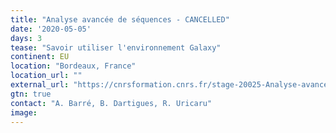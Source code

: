 ```yaml
---
title: "Analyse avancée de séquences - CANCELLED"
date: '2020-05-05'
days: 3
tease: "Savoir utiliser l'environnement Galaxy"
continent: EU
location: "Bordeaux, France"
location_url: ""
external_url: "https://cnrsformation.cnrs.fr/stage-20025-Analyse-avancee-de-sequences.html?axe=114"
gtn: true
contact: "A. Barré, B. Dartigues, R. Uricaru"
image: 
---
```

